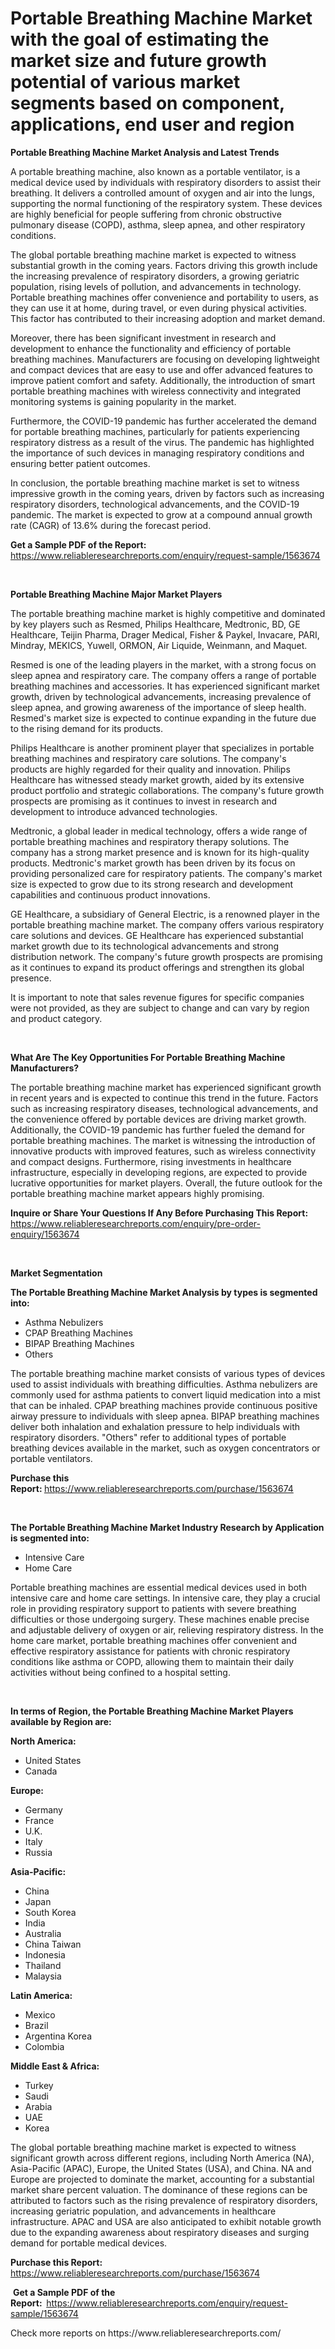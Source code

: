 <p><h1>Portable Breathing Machine Market with the goal of estimating the market size and future growth potential of various market segments based on component, applications, end user and region</h1></p><p><strong>Portable Breathing Machine Market Analysis and Latest Trends</strong></p>
<p><p>A portable breathing machine, also known as a portable ventilator, is a medical device used by individuals with respiratory disorders to assist their breathing. It delivers a controlled amount of oxygen and air into the lungs, supporting the normal functioning of the respiratory system. These devices are highly beneficial for people suffering from chronic obstructive pulmonary disease (COPD), asthma, sleep apnea, and other respiratory conditions.</p><p>The global portable breathing machine market is expected to witness substantial growth in the coming years. Factors driving this growth include the increasing prevalence of respiratory disorders, a growing geriatric population, rising levels of pollution, and advancements in technology. Portable breathing machines offer convenience and portability to users, as they can use it at home, during travel, or even during physical activities. This factor has contributed to their increasing adoption and market demand.</p><p>Moreover, there has been significant investment in research and development to enhance the functionality and efficiency of portable breathing machines. Manufacturers are focusing on developing lightweight and compact devices that are easy to use and offer advanced features to improve patient comfort and safety. Additionally, the introduction of smart portable breathing machines with wireless connectivity and integrated monitoring systems is gaining popularity in the market.</p><p>Furthermore, the COVID-19 pandemic has further accelerated the demand for portable breathing machines, particularly for patients experiencing respiratory distress as a result of the virus. The pandemic has highlighted the importance of such devices in managing respiratory conditions and ensuring better patient outcomes.</p><p>In conclusion, the portable breathing machine market is set to witness impressive growth in the coming years, driven by factors such as increasing respiratory disorders, technological advancements, and the COVID-19 pandemic. The market is expected to grow at a compound annual growth rate (CAGR) of 13.6% during the forecast period.</p></p>
<p><strong>Get a Sample PDF of the Report:&nbsp;</strong> <a href="https://www.reliableresearchreports.com/enquiry/request-sample/1563674">https://www.reliableresearchreports.com/enquiry/request-sample/1563674</a></p>
<p>&nbsp;</p>
<p><strong>Portable Breathing Machine Major Market Players</strong></p>
<p><p>The portable breathing machine market is highly competitive and dominated by key players such as Resmed, Philips Healthcare, Medtronic, BD, GE Healthcare, Teijin Pharma, Drager Medical, Fisher & Paykel, Invacare, PARI, Mindray, MEKICS, Yuwell, ORMON, Air Liquide, Weinmann, and Maquet.</p><p>Resmed is one of the leading players in the market, with a strong focus on sleep apnea and respiratory care. The company offers a range of portable breathing machines and accessories. It has experienced significant market growth, driven by technological advancements, increasing prevalence of sleep apnea, and growing awareness of the importance of sleep health. Resmed's market size is expected to continue expanding in the future due to the rising demand for its products.</p><p>Philips Healthcare is another prominent player that specializes in portable breathing machines and respiratory care solutions. The company's products are highly regarded for their quality and innovation. Philips Healthcare has witnessed steady market growth, aided by its extensive product portfolio and strategic collaborations. The company's future growth prospects are promising as it continues to invest in research and development to introduce advanced technologies.</p><p>Medtronic, a global leader in medical technology, offers a wide range of portable breathing machines and respiratory therapy solutions. The company has a strong market presence and is known for its high-quality products. Medtronic's market growth has been driven by its focus on providing personalized care for respiratory patients. The company's market size is expected to grow due to its strong research and development capabilities and continuous product innovations.</p><p>GE Healthcare, a subsidiary of General Electric, is a renowned player in the portable breathing machine market. The company offers various respiratory care solutions and devices. GE Healthcare has experienced substantial market growth due to its technological advancements and strong distribution network. The company's future growth prospects are promising as it continues to expand its product offerings and strengthen its global presence.</p><p>It is important to note that sales revenue figures for specific companies were not provided, as they are subject to change and can vary by region and product category.</p></p>
<p>&nbsp;</p>
<p><strong>What Are The Key Opportunities For Portable Breathing Machine Manufacturers?</strong></p>
<p><p>The portable breathing machine market has experienced significant growth in recent years and is expected to continue this trend in the future. Factors such as increasing respiratory diseases, technological advancements, and the convenience offered by portable devices are driving market growth. Additionally, the COVID-19 pandemic has further fueled the demand for portable breathing machines. The market is witnessing the introduction of innovative products with improved features, such as wireless connectivity and compact designs. Furthermore, rising investments in healthcare infrastructure, especially in developing regions, are expected to provide lucrative opportunities for market players. Overall, the future outlook for the portable breathing machine market appears highly promising.</p></p>
<p><strong>Inquire or Share Your Questions If Any Before Purchasing This Report:</strong> <a href="https://www.reliableresearchreports.com/enquiry/pre-order-enquiry/1563674">https://www.reliableresearchreports.com/enquiry/pre-order-enquiry/1563674</a></p>
<p>&nbsp;</p>
<p><strong>Market Segmentation</strong></p>
<p><strong>The Portable Breathing Machine Market Analysis by types is segmented into:</strong></p>
<p><ul><li>Asthma Nebulizers</li><li>CPAP Breathing Machines</li><li>BIPAP Breathing Machines</li><li>Others</li></ul></p>
<p><p>The portable breathing machine market consists of various types of devices used to assist individuals with breathing difficulties. Asthma nebulizers are commonly used for asthma patients to convert liquid medication into a mist that can be inhaled. CPAP breathing machines provide continuous positive airway pressure to individuals with sleep apnea. BIPAP breathing machines deliver both inhalation and exhalation pressure to help individuals with respiratory disorders. "Others" refer to additional types of portable breathing devices available in the market, such as oxygen concentrators or portable ventilators.</p></p>
<p><strong>Purchase this Report:&nbsp;</strong><a href="https://www.reliableresearchreports.com/purchase/1563674">https://www.reliableresearchreports.com/purchase/1563674</a></p>
<p>&nbsp;</p>
<p><strong>The Portable Breathing Machine Market Industry Research by Application is segmented into:</strong></p>
<p><ul><li>Intensive Care</li><li>Home Care</li></ul></p>
<p><p>Portable breathing machines are essential medical devices used in both intensive care and home care settings. In intensive care, they play a crucial role in providing respiratory support to patients with severe breathing difficulties or those undergoing surgery. These machines enable precise and adjustable delivery of oxygen or air, relieving respiratory distress. In the home care market, portable breathing machines offer convenient and effective respiratory assistance for patients with chronic respiratory conditions like asthma or COPD, allowing them to maintain their daily activities without being confined to a hospital setting.</p></p>
<p>&nbsp;</p>
<p><strong>In terms of Region, the Portable Breathing Machine Market Players available by Region are:</strong></p>
<p>
    <p> <strong> North America: </strong>
        <ul>
            <li>United States</li>
            <li>Canada</li>
        </ul>
        </p> 
    <p> <strong> Europe: </strong>
        <ul>
            <li>Germany</li>
            <li>France</li>
            <li>U.K.</li>
            <li>Italy</li>
            <li>Russia</li>
        </ul>
        </p> 
    <p> <strong> Asia-Pacific: </strong>
        <ul>
            <li>China</li>
            <li>Japan</li>
            <li>South Korea</li>
            <li>India</li>
            <li>Australia</li>
            <li>China Taiwan</li>
            <li>Indonesia</li>
            <li>Thailand</li>
            <li>Malaysia</li>
        </ul>
        </p> 
    <p> <strong> Latin America: </strong>
        <ul>
            <li>Mexico</li>
            <li>Brazil</li>
            <li>Argentina Korea</li>
            <li>Colombia</li>
        </ul>
        </p> 
    <p> <strong> Middle East & Africa: </strong>
        <ul>
            <li>Turkey</li>
            <li>Saudi</li>
            <li>Arabia</li>
            <li>UAE</li>
            <li>Korea</li>
        </ul>
    </p>
    </p>
<p><p>The global portable breathing machine market is expected to witness significant growth across different regions, including North America (NA), Asia-Pacific (APAC), Europe, the United States (USA), and China. NA and Europe are projected to dominate the market, accounting for a substantial market share percent valuation. The dominance of these regions can be attributed to factors such as the rising prevalence of respiratory disorders, increasing geriatric population, and advancements in healthcare infrastructure. APAC and USA are also anticipated to exhibit notable growth due to the expanding awareness about respiratory diseases and surging demand for portable medical devices.</p></p>
<p><strong>Purchase this Report: </strong><a href="https://www.reliableresearchreports.com/purchase/1563674">https://www.reliableresearchreports.com/purchase/1563674</a></p>
<p>&nbsp;<strong>Get a Sample PDF of the Report:&nbsp;&nbsp;</strong><a href="https://www.reliableresearchreports.com/enquiry/request-sample/1563674">https://www.reliableresearchreports.com/enquiry/request-sample/1563674</a></p>
<p><strong></strong></p>
<p>Check more reports on https://www.reliableresearchreports.com/</p>